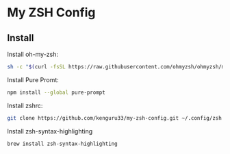 # My ZSH Config

## Install

Install oh-my-zsh:

```bash
sh -c "$(curl -fsSL https://raw.githubusercontent.com/ohmyzsh/ohmyzsh/master/tools/install.sh)"
```

Install Pure Promt:

```bash
npm install --global pure-prompt
```

Install zshrc:

```bash
git clone https://github.com/kenguru33/my-zsh-config.git ~/.config/zsh
```
Install zsh-syntax-highlighting
```bash
brew install zsh-syntax-highlighting
```

